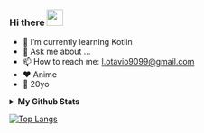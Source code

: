 ### Hi there <img src="https://github.com/TheDudeThatCode/TheDudeThatCode/blob/master/Assets/Hi.gif" width="29px">

- 🌱 I’m currently learning Kotlin
- 💬 Ask me about ...
- 📫 How to reach me: l.otavio9099@gmail.com
- ❤️ Anime
- 👨 20yo

<details>
  <summary><b>My Github Stats</b></summary>
    <img align="center" src="https://github-readme-stats.vercel.app/api?username=lotaviods&show_icons=true&hide_border=true&hide=issues" alt="🦉Lotaviods's github stats">
</details>

[![Top Langs](https://github-readme-stats.vercel.app/api/top-langs/?username=lotaviods&layout=compact&theme=radical&exclude_repo=Yui-chan-BOT,Yui-chan-BOT-Mhank)](https://github.com/lotaviods/github-readme-stats)
